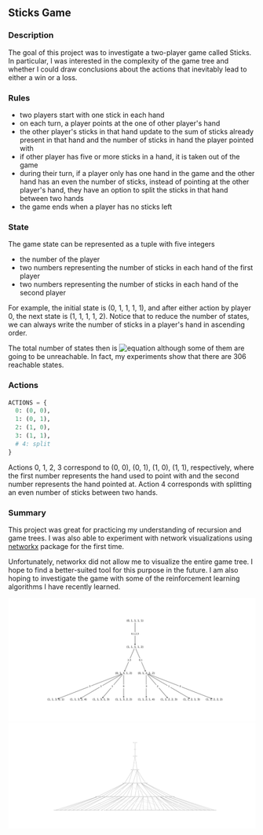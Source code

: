## Sticks Game

### Description
The goal of this project was to investigate a two-player game called Sticks.
In particular, I was interested in the complexity of the game tree and whether I could draw
conclusions about the actions that inevitably lead to either a win or a loss.

### Rules
- two players start with one stick in each hand
- on each turn, a player points at the one of other player's hand
- the other player's sticks in that hand update to the sum of sticks already present in
  that hand and the number of sticks in hand the player pointed with
- if other player has five or more sticks in a hand, it is taken out of the game
- during their turn, if a player only has one hand in the game and the other hand has an
  even the number of sticks, instead of pointing at the other player's hand, they have an option
  to split the sticks in that hand between two hands
- the game ends when a player has no sticks left

### State
The game state can be represented as a tuple with five integers
- the number of the player
- two numbers representing the number of sticks in each hand of the first player
- two numbers representing the number of sticks in each hand of the second player

For example, the initial state is (0, 1, 1, 1, 1), and after either action by player 0, the
next state is (1, 1, 1, 1, 2). Notice that to reduce the number of states, we can always
write the number of sticks in a player's hand in ascending order.

The total number of states then is
![equation](https://latex.codecogs.com/svg.image?\tiny&space;2\Bigg(\sum_{i=0}^{4}\sum_{j=i}^{4}1\Bigg)^2=450)
although some of them are going to be unreachable. In fact, my experiments show that
there are 306 reachable states.


### Actions

```python
ACTIONS = {
  0: (0, 0),
  1: (0, 1),
  2: (1, 0),
  3: (1, 1),
  # 4: split
}
```

Actions 0, 1, 2, 3 correspond to (0, 0), (0, 1), (1, 0), (1, 1), respectively, where
the first number represents the hand used to point with and the second number represents the
hand pointed at. Action 4 corresponds with splitting an even number of sticks between
two hands.

### Summary

This project was great for practicing my understanding of recursion and game trees.
I was also able to experiment with network visualizations using [networkx](https://networkx.org/) package for
the first time.

Unfortunately, networkx did not allow me to visualize the entire game tree.
I hope to find a better-suited tool for this purpose in the future.
I am also hoping to investigate the game with some of the reinforcement learning
algorithms I have recently learned.

![tree 3](tree3.svg)
![tree 5](tree5.svg)